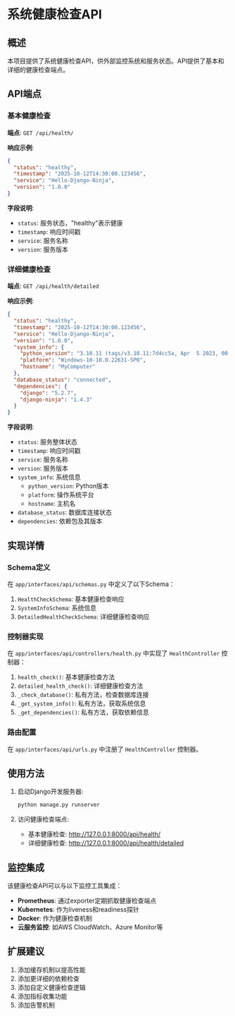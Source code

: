 # 系统健康检查API

## 概述

本项目提供了系统健康检查API，供外部监控系统和服务状态。API提供了基本和详细的健康检查端点。

## API端点

### 基本健康检查

**端点**: `GET /api/health/`

**响应示例**:
```json
{
  "status": "healthy",
  "timestamp": "2025-10-12T14:30:00.123456",
  "service": "Hello-Django-Ninja",
  "version": "1.0.0"
}
```

**字段说明**:
- `status`: 服务状态，"healthy"表示健康
- `timestamp`: 响应时间戳
- `service`: 服务名称
- `version`: 服务版本

### 详细健康检查

**端点**: `GET /api/health/detailed`

**响应示例**:
```json
{
  "status": "healthy",
  "timestamp": "2025-10-12T14:30:00.123456",
  "service": "Hello-Django-Ninja",
  "version": "1.0.0",
  "system_info": {
    "python_version": "3.10.11 (tags/v3.10.11:7d4cc5a, Apr  5 2023, 00:38:17) [MSC v.1929 64 bit (AMD64)]",
    "platform": "Windows-10-10.0.22631-SP0",
    "hostname": "MyComputer"
  },
  "database_status": "connected",
  "dependencies": {
    "django": "5.2.7",
    "django-ninja": "1.4.3"
  }
}
```

**字段说明**:
- `status`: 服务整体状态
- `timestamp`: 响应时间戳
- `service`: 服务名称
- `version`: 服务版本
- `system_info`: 系统信息
  - `python_version`: Python版本
  - `platform`: 操作系统平台
  - `hostname`: 主机名
- `database_status`: 数据库连接状态
- `dependencies`: 依赖包及其版本

## 实现详情

### Schema定义

在 `app/interfaces/api/schemas.py` 中定义了以下Schema：

1. `HealthCheckSchema`: 基本健康检查响应
2. `SystemInfoSchema`: 系统信息
3. `DetailedHealthCheckSchema`: 详细健康检查响应

### 控制器实现

在 `app/interfaces/api/controllers/health.py` 中实现了 `HealthController` 控制器：

1. `health_check()`: 基本健康检查方法
2. `detailed_health_check()`: 详细健康检查方法
3. `_check_database()`: 私有方法，检查数据库连接
4. `_get_system_info()`: 私有方法，获取系统信息
5. `_get_dependencies()`: 私有方法，获取依赖信息

### 路由配置

在 `app/interfaces/api/urls.py` 中注册了 `HealthController` 控制器。

## 使用方法

1. 启动Django开发服务器:
   ```bash
   python manage.py runserver
   ```

2. 访问健康检查端点:
   - 基本健康检查: http://127.0.0.1:8000/api/health/
   - 详细健康检查: http://127.0.0.1:8000/api/health/detailed

## 监控集成

该健康检查API可以与以下监控工具集成：

- **Prometheus**: 通过exporter定期抓取健康检查端点
- **Kubernetes**: 作为liveness和readiness探针
- **Docker**: 作为健康检查机制
- **云服务监控**: 如AWS CloudWatch、Azure Monitor等

## 扩展建议

1. 添加缓存机制以提高性能
2. 添加更详细的依赖检查
3. 添加自定义健康检查逻辑
4. 添加指标收集功能
5. 添加告警机制